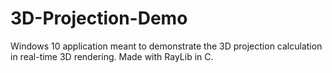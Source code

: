 # 3D-Projection-Demo
Windows 10 application meant to demonstrate the 3D projection calculation in real-time 3D rendering. Made with RayLib in C.

